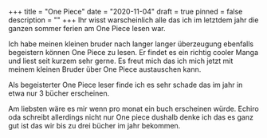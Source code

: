 +++
title = "One Piece"
date = "2020-11-04"
draft = true
pinned = false
description = ""
+++
Ihr wisst warscheinlich alle das ich im letztdem jahr die ganzen sommer ferien am One Piece lesen war. 

Ich habe meinen kleinen bruder nach langer langer überzeugung ebenfalls begeistern können One Piece zu lesen. Er findet es ein richtig cooler Manga und liest seit kurzem sehr gerne. Es freut mich das ich mich jetzt mit meinem kleinen Bruder über One Piece austauschen kann.

Als begeisterter One Piece leser finde ich es sehr schade das im jahr in etwa nur 3 bücher erscheinen. 

Am liebsten wäre es mir wenn pro monat ein buch erscheinen würde. Echiro oda schreibt allerdings nicht nur One piece dushalb denke ich das es ganz gut ist das wir bis zu drei bücher im jahr bekommen.